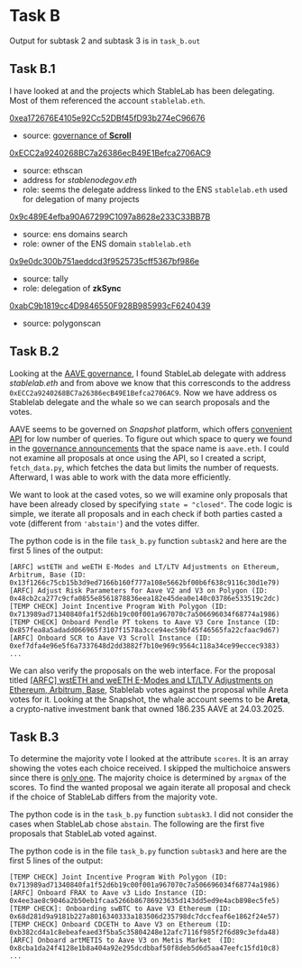# Task B

Output for subtask 2 and subtask 3 is in `task_b.out`

## Task B.1

I have looked at and the projects which StableLab has been delegating. Most of them referenced the account `stablelab.eth`.

[0xea172676E4105e92Cc52DBf45fD93b274eC96676](https://etherscan.io/address/0xea172676e4105e92cc52dbf45fd93b274ec96676)
- source: [governance of **Scroll**](https://gov.scroll.io/delegates/0xea172676e4105e92cc52dbf45fd93b274ec96676)

[0xECC2a9240268BC7a26386ecB49E1Befca2706AC9](https://etherscan.io/address/0xECC2a9240268BC7a26386ecB49E1Befca2706AC9)
- source: ethscan
- address for *stablenodegov.eth*
- role: seems the delegate address linked to the ENS `stablelab.eth` used for delegation of many projects

[0x9c489E4efba90A67299C1097a8628e233C33BB7B](https://app.ens.domains/stablelab.eth)
- source: ens domains search
- role: owner of the ENS domain `stablelab.eth`

[0x9e0dc300b751aeddcd3f9525735cff5367bf986e](https://forum.zknation.io/t/stablelab-delegate-thread/87)
- source: tally
- role: delegation of **zkSync**

[0xabC9b1819cc4D9846550F928B985993cF6240439](https://polygonscan.com/address/0xabc9b1819cc4d9846550f928b985993cf6240439)
- source: polygonscan

## Task B.2

Looking at the [AAVE governance](https://governance.aave.com/t/stablelab-delegate-platform/10312), I found StableLab delegate with address *stablelab.eth* and from above we know that this corresconds to the address `0xECC2a9240268BC7a26386ecB49E1Befca2706AC9`. Now we have address os Stablelab delegate and the whale so we can search proposals and the votes.

AAVE seems to be governed on *Snapshot* platform, which offers [convenient API](https://docs.snapshot.box/tools/api) for low number of queries. To figure out which space to query we found in the [governance announcements](https://governance.aave.com/t/announcement-aave-snapshot-space/4703) that the space name is `aave.eth`. I could not examine all proposals at once using the API, so I created a script, `fetch_data.py`, which fetches the data but limits the number of requests. Afterward, I was able to work with the data more efficiently.

 We want to look at the cased votes, so we will examine only proposals that have been already closed by specifying `state = "closed"`. The code logic is simple, we iterate all proposals and in each check if both parties casted a vote (different from `'abstain'`) and the votes differ.


The python code is in the file `task_b.py` function `subtask2` and here are the first 5 lines of the output:
```
[ARFC] wstETH and weETH E-Modes and LT/LTV Adjustments on Ethereum, Arbitrum, Base (ID: 0x13f1266c75cb15b3d9ed7166b160f777a108e5662bf00b6f638c9116c30d1e79)
[ARFC] Adjust Risk Parameters for Aave V2 and V3 on Polygon (ID: 0x48cb2ca277c9cfa0855e8561878836eea182e45dea0e140c03786e533519c2dc)
[TEMP CHECK] Joint Incentive Program With Polygon (ID: 0x713989ad71340840fa1f52d6b19c00f001a967070c7a506696034f68774a1986)
[TEMP CHECK] Onboard Pendle PT tokens to Aave V3 Core Instance (ID: 0x857fea8a5adadd066965f3107f1578a3cce94ec59bf45f46565fa22cfaac9d67)
[ARFC] Onboard SCR to Aave V3 Scroll Instance (ID: 0xef7dfa4e96e5f6a7337648d2dd3882f7b10e969c9564c118a34ce99eccec9383)
...
```

We can also verify the proposals on the web interface. For the proposal titled [[ARFC] wstETH and weETH E-Modes and LT/LTV Adjustments on Ethereum, Arbitrum, Base](https://snapshot.box/#/s:aave.eth/proposal0x13f1266c75cb15b3d9ed7166b160f777a108e5662bf00b6f638c9116c30d1e79/votes), Stablelab votes against the proposal while Areta votes for it. Looking at the Snapshot, the whale account seems to be **Areta**, a crypto-native investment bank that owned 186.235 AAVE at 24.03.2025.


## Task B.3

To determine the majority vote I looked at the attribute `scores`. It is an array showing the votes each choice received. I skipped the multichoice answers since there is [only one](https://snapshot.box/#/s:aave.eth/proposal/0x2b7433455b16d50b9b6afdf2e60bfd6e733896224688c9891c371aa2597853a2/votes). The majority choice is determined by `argmax` of the scores. To find the wanted proposal we again iterate all proposal and check if the choice of StableLab differs from the majority vote.

The python code is in the `task_b.py` function `subtask3`. I did not consider the cases when StableLab chose `abstain`. The following are the first five proposals that StableLab voted against.

The python code is in the file `task_b.py` function `subtask3` and here are the first 5 lines of the output:
```
[TEMP CHECK] Joint Incentive Program With Polygon (ID: 0x713989ad71340840fa1f52d6b19c00f001a967070c7a506696034f68774a1986)
[ARFC] Onboard FRAX to Aave v3 Lido Instance (ID: 0x4ee3ae8c9046a2b50eb1fcaa5266b86786923635d143dd5ed9e4acb898ec5fe5)
[TEMP CHECK]: Onboarding swBTC to Aave V3 Ethereum (ID: 0x68d281d9a9181b227a8016340333a183506d235798dc7dccfeaf6e1862f24e57)
[TEMP CHECK] Onboard CDCETH to Aave V3 on Ethereum (ID: 0xb382cd4a1c8ebeafeaed3f5ba5c35804248e12afc7116f985f2f6d89c3efda48)
[ARFC] Onboard artMETIS to Aave V3 on Metis Market  (ID: 0x8cba1da24f4128e1b8a404a92e295dcdbbaf50f8deb5d6d5aa47eefc15fd10c8)
...
```


